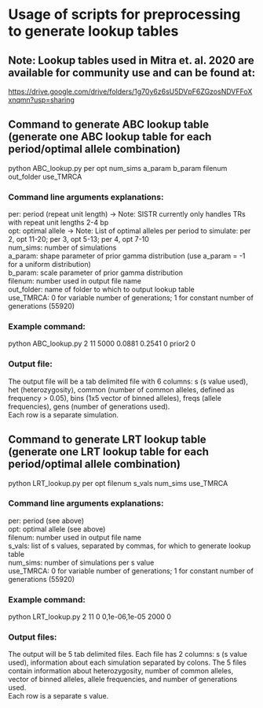 # Usage of scripts for preprocessing to generate lookup tables

## Note: Lookup tables used in Mitra et. al. 2020 are available for community use and can be found at:
https://drive.google.com/drive/folders/1g70y6z6sU5DVpF6ZGzosNDVFFoXxnqmn?usp=sharing

## Command to generate ABC lookup table (generate one ABC lookup table for each period/optimal allele combination)
python ABC_lookup.py per opt num_sims a_param b_param filenum out_folder use_TMRCA

### Command line arguments explanations:
per: period (repeat unit length) -> Note: SISTR currently only handles TRs with repeat unit lengths 2-4 bp  
opt: optimal allele -> Note: List of optimal alleles per period to simulate: per 2, opt 11-20; per 3, opt 5-13; per 4, opt 7-10  
num_sims: number of simulations  
a_param: shape parameter of prior gamma distribution (use a_param = -1 for a uniform distribution)  
b_param: scale parameter of prior gamma distribution  
filenum: number used in output file name  
out_folder: name of folder to which to output lookup table  
use_TMRCA: 0 for variable number of generations; 1 for constant number of generations (55920)  

### Example command:
python ABC_lookup.py 2 11 5000 0.0881 0.2541 0 prior2 0

### Output file:
The output file will be a tab delimited file with 6 columns: s (s value used), het (heterozygosity), common (number of common alleles, defined as frequency > 0.05), bins (1x5 vector of binned alleles), freqs (allele frequencies), gens (number of generations used).  
Each row is a separate simulation.

## Command to generate LRT lookup table (generate one LRT lookup table for each period/optimal allele combination)
python LRT_lookup.py per opt filenum s_vals num_sims use_TMRCA

### Command line arguments explanations:
per: period (see above)  
opt: optimal allele (see above)  
filenum: number used in output file name  
s_vals: list of s values, separated by commas, for which to generate lookup table  
num_sims: number of simulations per s value  
use_TMRCA: 0 for variable number of generations; 1 for constant number of generations (55920)  

### Example command:
python LRT_lookup.py 2 11 0 0,1e-06,1e-05 2000 0

### Output files:
The output will be 5 tab delimited files. Each file has 2 columns: s (s value used), information about each simulation separated by colons. The 5 files contain information about heterozygosity, number of common alleles, vector of binned alleles, allele frequencies, and number of generations used.  
Each row is a separate s value. 